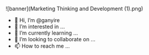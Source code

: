 ![banner](Marketing Thinking and Development (1).png)

- 👋 Hi, I’m @ganyire
- 👀 I’m interested in ...
- 🌱 I’m currently learning ...
- 💞️ I’m looking to collaborate on ...
- 📫 How to reach me ...

<!---
ganyire/ganyire is a ✨ special ✨ repository because its `README.md` (this file) appears on your GitHub profile.
You can click the Preview link to take a look at your changes.
--->
